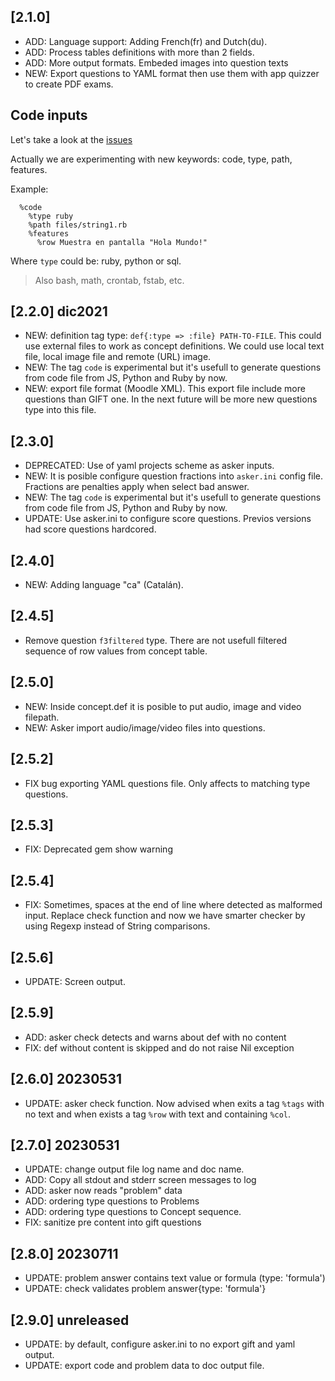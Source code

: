 
## [2.1.0]

* ADD: Language support: Adding French(fr) and Dutch(du).
* ADD: Process tables definitions with more than 2 fields.
* ADD: More output formats. Embeded images into question texts
* NEW: Export questions to YAML format then use them with app quizzer to create PDF exams.

## Code inputs

Let's take a look at the [issues](https://github.com/dvarrui/asker/issues)

Actually we are experimenting with new keywords: code, type, path, features.

Example:

```
  %code
    %type ruby
    %path files/string1.rb
    %features
      %row Muestra en pantalla "Hola Mundo!"
```

Where `type` could be: ruby, python or sql.

> Also bash, math, crontab, fstab, etc.

## [2.2.0] dic2021

* NEW: definition tag type: `def{:type => :file} PATH-TO-FILE`. This could use external files to work as concept definitions. We could use local text file, local image file and remote (URL) image.
* NEW: The tag `code` is experimental but it's usefull to generate questions from code file from JS, Python and Ruby by now.
* NEW: export file format (Moodle XML). This export file include more questions than GIFT one. In the next future will be more new questions type into this file.

## [2.3.0]

* DEPRECATED: Use of yaml projects scheme as asker inputs.
* NEW: It is posible configure question fractions into `asker.ini` config file. Fractions are penalties apply when select bad answer.
* NEW: The tag `code` is experimental but it's usefull to generate questions from code file from JS, Python and Ruby by now.
* UPDATE: Use asker.ini to configure score questions. Previos versions had score questions hardcored.

## [2.4.0]

* NEW: Adding language "ca" (Catalán).

## [2.4.5]

* Remove question `f3filtered` type. There are not usefull filtered sequence of row values from concept table.

## [2.5.0]

* NEW: Inside concept.def it is posible to put audio, image and video filepath.
* NEW: Asker import audio/image/video files into questions.

## [2.5.2]

* FIX bug exporting YAML questions file. Only affects to matching type questions.

## [2.5.3]

* FIX: Deprecated gem show warning

## [2.5.4]

* FIX: Sometimes, spaces at the end of line where detected as malformed input. Replace check function and now we have smarter checker by using Regexp instead of String comparisons.

## [2.5.6]

* UPDATE: Screen output.

## [2.5.9]

* ADD: asker check detects and warns about def with no content
* FIX: def without content is skipped and do not raise Nil exception

## [2.6.0] 20230531

* UPDATE: asker check function. Now advised when exits a tag `%tags` with no text and when exists a tag `%row` with text and containing `%col`.

## [2.7.0] 20230531

* UPDATE: change output file log name and doc name.
* ADD: Copy all stdout and stderr screen messages to log
* ADD: asker now reads "problem" data
* ADD: ordering type questions to Problems
* ADD: ordering type questions to Concept sequence.
* FIX: sanitize pre content into gift questions

## [2.8.0] 20230711

* UPDATE: problem answer contains text value or formula (type: 'formula')
* UPDATE: check validates problem answer{type: 'formula'}

## [2.9.0] unreleased

* UPDATE: by default, configure asker.ini to no export gift and yaml output.
* UPDATE: export code and problem data to doc output file.
